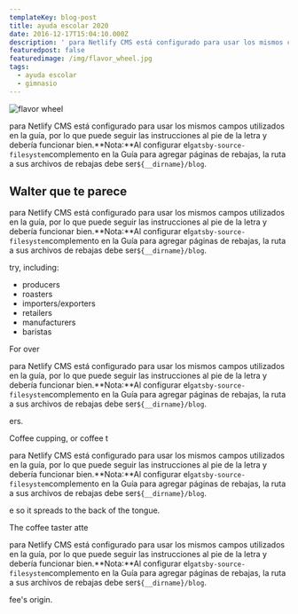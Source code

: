 ```yaml
---
templateKey: blog-post
title: ayuda escolar 2020
date: 2016-12-17T15:04:10.000Z
description: ' para Netlify CMS está configurado para usar los mismos campos utilizados en la guía, por lo que puede seguir las instrucciones al pie de la letra y debería funcionar bien. Nota: Al configurar el gatsby-source-filesystemcomplemento en la Guía para agregar páginas de rebajas, la ruta a sus archivos de rebajas debe ser ${__dirname}/blog.'
featuredpost: false
featuredimage: /img/flavor_wheel.jpg
tags:
  - ayuda escolar
  - gimnasio
---
```

![flavor wheel](/img/flavor_wheel.jpg)

<!--StartFragment-->

para Netlify CMS está configurado para usar los mismos campos utilizados en la guía, por lo que puede seguir las instrucciones al pie de la letra y debería funcionar bien.**Nota:**Al configurar el`gatsby-source-filesystem`complemento en la Guía para agregar páginas de rebajas, la ruta a sus archivos de rebajas debe ser`${__dirname}/blog`.

<!--EndFragment-->

## Walter que te parece

<!--StartFragment-->

para Netlify CMS está configurado para usar los mismos campos utilizados en la guía, por lo que puede seguir las instrucciones al pie de la letra y debería funcionar bien.**Nota:**Al configurar el`gatsby-source-filesystem`complemento en la Guía para agregar páginas de rebajas, la ruta a sus archivos de rebajas debe ser`${__dirname}/blog`.

<!--EndFragment-->try, including:

* producers
* roasters
* importers/exporters
* retailers
* manufacturers
* baristas

For over<!--StartFragment-->

para Netlify CMS está configurado para usar los mismos campos utilizados en la guía, por lo que puede seguir las instrucciones al pie de la letra y debería funcionar bien.**Nota:**Al configurar el`gatsby-source-filesystem`complemento en la Guía para agregar páginas de rebajas, la ruta a sus archivos de rebajas debe ser`${__dirname}/blog`.

<!--EndFragment-->ers.

Coffee cupping, or coffee t<!--StartFragment-->

para Netlify CMS está configurado para usar los mismos campos utilizados en la guía, por lo que puede seguir las instrucciones al pie de la letra y debería funcionar bien.**Nota:**Al configurar el`gatsby-source-filesystem`complemento en la Guía para agregar páginas de rebajas, la ruta a sus archivos de rebajas debe ser`${__dirname}/blog`.

<!--EndFragment-->e so it spreads to the back of the tongue.

The coffee taster atte<!--StartFragment-->

para Netlify CMS está configurado para usar los mismos campos utilizados en la guía, por lo que puede seguir las instrucciones al pie de la letra y debería funcionar bien.**Nota:**Al configurar el`gatsby-source-filesystem`complemento en la Guía para agregar páginas de rebajas, la ruta a sus archivos de rebajas debe ser`${__dirname}/blog`.

<!--EndFragment-->fee's origin.
